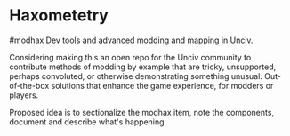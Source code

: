 # Haxometetry
\#modhax
Dev tools and advanced modding and mapping in Unciv.

Considering making this an open repo for the Unciv community to contribute methods of modding by example that are tricky, unsupported, perhaps convoluted, or otherwise demonstrating something unusual. Out-of-the-box solutions that enhance the game experience, for modders or players. 

Proposed idea is to sectionalize the modhax item, note the components, document and describe what's happening. 
